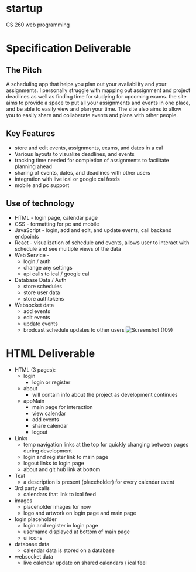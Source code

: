 # startup
CS 260 web programming

# Specification Deliverable

## The Pitch
A scheduling app that helps you plan out your availability and your assignments. I personally struggle with mapping out assignment and project deadlines as well as finding time for studying for upcoming exams. the site aims to provide a space to put all your assignments and events in one place, and be able to easily view and plan your time. The site also aims to allow you to easily share and collaberate events and plans with other people.

## Key Features
* store and edit events, assignments, exams, and dates in a cal
* Various layouts to visualize deadlines, and events
* tracking time needed for completion of assignments to facilitate planning ahead
* sharing of events, dates, and deadlines with other users
* integration with live ical or google cal feeds
* mobile and pc support

## Use of technology
* HTML - login page, calendar page
* CSS - formatting for pc and mobile
* JavaScript - login, add and edit, and update events, call backend endpoints 
* React - visualization of schedule and events, allows user to interact with schedule and see multiple views of the data
* Web Service - 
    * login / auth
    * change any settings
    * api calls to ical / google cal
* Database Data / Auth
    * store schedules
    * store user data
    * store authtokens
* Websocket data
    * add events
    * edit events
    * update events
    * brodcast schedule updates to other users
 ![Screenshot (109)](https://github.com/user-attachments/assets/9e91dabf-7850-4d82-8069-57982c5afe08)

# HTML Deliverable

- HTML (3 pages):
    - login
        - login or register
    - about
        - will contain info about the project as development continues
    - appMain
        - main page for interaction
        - view calendar
        - add events
        - share calendar
        - logout
- Links
    - temp navigation links at the top for quickly changing between pages during development
    - login and register link to main page
    - logout links to login page
    - about and git hub link at bottom
- Text
    - a description is present (placeholder) for every calendar event
- 3rd party calls
    - calendars that link to ical feed
- images
    - placeholder images for now
    - logo and artwork on login page and main page
- login placeholder
    - login and register in login page
    - username displayed at bottom of main page
    - ui icons
- database data
    - calendar data is stored on a database
- websocket data
    - live calendar update on shared calendars / ical feel

